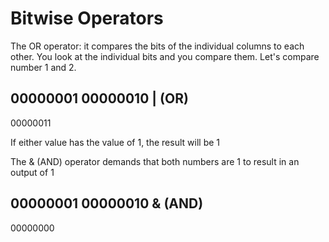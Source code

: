 #  Bitwise Operators
The OR operator: it compares the bits of the individual columns to each
other. You look at the individual bits and you compare them.
Let's compare number 1 and 2.

00000001
00000010 | (OR)
--------
00000011

If either value has the value of 1, the result will be 1

The & (AND) operator demands that both numbers are 1 to result in an
output of 1 

00000001
00000010 & (AND)
--------
00000000
